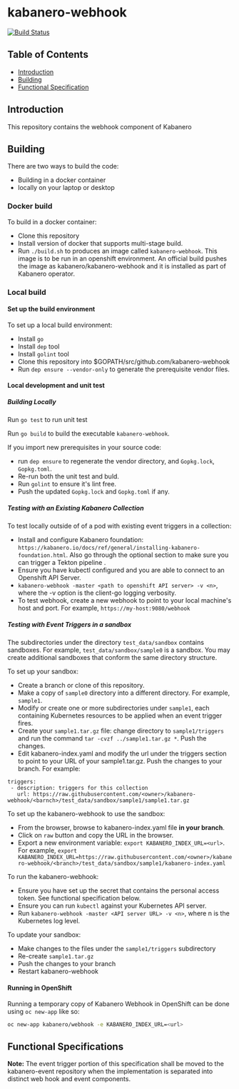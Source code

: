 # kabanero-webhook
[![Build Status](https://travis-ci.org/kabanero-io/kabanero-webhook.svg?branch=master)](https://travis-ci.org/kabanero-io/kabanero-webhook)

## Table of Contents
* [Introduction](#Introduction)   
* [Building](#Building)   
* [Functional Specification](#Functional_Spec)   

<a name="Introduction"></a>
## Introduction 

This repository contains the webhook component of Kabanero


<a name="Building"></a>
## Building

There are two ways to build the code:
- Building in a docker container
- locally on your laptop or desktop

### Docker build

To build in a docker container:
- Clone this repository
- Install version of docker that supports multi-stage build.
- Run `./build.sh` to produces an image called `kabanero-webhook`.  This image is to be run in an openshift environment. An official build pushes the image as kabanero/kabanero-webhook and it is installed as part of Kabanero operator.

### Local build

#### Set up the build environment
To set up a local build environment:
- Install `go`
- Install `dep` tool
- Install `golint` tool
- Clone this repository into $GOPATH/src/github.com/kabanero-webhook
- Run `dep ensure --vendor-only` to generate the prerequisite vendor files.

#### Local development and unit test

##### Building Locally

Run `go test` to run unit test

Run `go build` to build the executable `kabanero-webhook`. 

If you import new prerequisites in your source code:
- run `dep ensure` to regenerate the vendor directory, and `Gopkg.lock`, `Gopkg.toml`.  
- Re-run both the unit test and buld.
- Run `golint` to ensure it's lint free.
- Push the updated `Gopkg.lock` and `Gopkg.toml` if any. 

##### Testing with an Existing Kabanero Collection

To test locally outside of of a pod with existing event triggers in a collection:
- Install and configure Kabanero foundation: `https://kabanero.io/docs/ref/general/installing-kabanero-foundation.html`. Also go through the optional section to make sure you can trigger a Tekton pipeline .
- Ensure you have kubectl configured and you are able to connect to an Openshift API Server.
- `kabanero-webhook -master <path to openshift API server> -v <n>`,  where the -v option is the client-go logging verbosity. 
- To test webhook, create a new webhook to point to your local machine's host and port. For example, `https://my-host:9080/webhook`

##### Testing with Event Triggers in a sandbox

The subdirectories under the directory `test_data/sandbox` contains sandboxes. For example, `test_data/sandbox/sample0` is a sandbox. You may create additional sandboxes that conform the same directory structure. 

To set up your sandbox: 
- Create a branch or clone of this repository.
- Make a copy of `sample0` directory into a different directory. For example, `sample1`.
- Modify or create one or more subdirectories under `sample1`, each containing Kubernetes resources to be applied when an event trigger fires.
- Create your `sample1.tar.gz` file: change directory to `sample1/triggers` and run the command `tar -cvzf ../sample1.tar.gz *`.  Push the changes.
- Edit kabanero-index.yaml and modify the url under the triggers section to point to your URL of your sample1.tar.gz. Push the changes to your branch. For example:
```
triggers:
 - description: triggers for this collection
   url: https://raw.githubusercontent.com/<owner>/kabanero-webhook/<barnch>/test_data/sandbox/sample1/sample1.tar.gz
```

To set up the kabanero-webhook to use the sandbox:
- From the browser, browse to kabanero-index.yaml file **in your branch**.
- Click on `raw` button and copy the URL in the browser. 
- Export a new environment variable: `export KABANERO_INDEX_URL=<url>`. For example, `export KABANERO_INDEX_URL=https://raw.githubusercontent.com/<owner>/kabanero-webhook/<branch>/test_data/sandbox/sample1/kabanero-index.yaml`

To run the kabanero-webhook:
- Ensure you have set up the secret that contains the personal access token. See functional specification below.
- Ensure you can run `kubectl` against your Kubernetes API server.
- Run `kabanero-webhook -master <API server URL> -v <n>`, where n is the Kubernetes log level.

To update your sandbox:
- Make changes to the files under the `sample1/triggers` subdirectory
- Re-create `sample1.tar.gz`
- Push the changes to your branch
- Restart kabanero-webhook 


#### Running in OpenShift

Running a temporary copy of Kabanero Webhook in OpenShift can be done using `oc new-app` like so:
```bash
oc new-app kabanero/webhook -e KABANERO_INDEX_URL=<url> 
```

<a name="Functional_Spec"></a>
## Functional Specifications
**Note:** The event trigger portion of this specification shall be moved to the kabanero-event repository when the implementation is separated into distinct web hook and event components.
